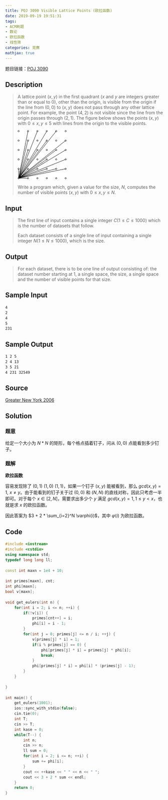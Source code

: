 ```yaml
---
title: POJ 3090 Visible Lattice Points (欧拉函数)
date: 2019-09-19 19:51:31
tags:
- ACM刷题
- 数论
- 欧拉函数
- 线性筛
categories: 竞赛
mathjax: true
---
```


题目链接：[POJ 3090](http://poj.org/problem?id=3090)

## Description
> A lattice point $(x, y)$ in the first quadrant ($x$ and $y$ are integers greater than or equal to $0$), other than the origin, is visible from the origin if the line from $(0, 0)$ to $(x, y)$ does not pass through any other lattice point. For example, the point $(4, 2)$ is not visible since the line from the origin passes through $(2, 1)$. The figure below shows the points $(x, y)$ with $0 \le x, y \le 5$ with lines from the origin to the visible points.
> 
> ![title](https://raw.githubusercontent.com/WuTao18/images/master/gitnote/2019/09/19/1568893002934-1568893003180.png)
> 
> Write a program which, given a value for the size, $N$, computes the number of visible points $(x, y)$ with $0 \le x, y \le N$.


## Input
> The first line of input contains a single integer $C (1 \le C \le 1000)$ which is the number of datasets that follow.
> 
> Each dataset consists of a single line of input containing a single integer $N (1 \le N \le 1000)$, which is the size.
 
## Output
> For each dataset, there is to be one line of output consisting of: the dataset number starting at $1$, a single space, the size, a single space and the number of visible points for that size.
 

## Sample Input

```markdown
4
2
4
5
231
```

## Sample Output

```markdown
1 2 5
2 4 13
3 5 21
4 231 32549
```

## Source

[Greater New York 2006](http://poj.org/searchproblem?field=source&key=Greater+New+York+2006)

## Solution

### 题意

给定一个大小为 $N * N$ 的矩形，每个格点插着钉子，问从 $(0, 0)$ 点能看到多少钉子。

### 题解

**欧拉函数**

容易发现除了 $(0, 1)$ $(1, 0)$ $(1, 1)$，如果一个钉子 $(x, y)$ 能被看到，那么 $gcd(x, y) = 1,\ x \neq y$。由于能看到的钉子关于过 $(0, 0)$ 和 $(N, N)$ 的直线对称，因此只考虑一半即可。对于每个 $x \in [2, N]$，需要求出多少个 $y$ 满足 $gcd(x, y) = 1, 1 \le y < x$，也就是求 $x$ 的欧拉函数。

因此答案为 $3 + 2 * \sum_{i=2}^N \varphi(i)$，其中 $\varphi(i)$ 为欧拉函数。

## Code

```cpp
#include <iostream>
#include <cstdio>
using namespace std;
typedef long long ll;

const int maxn = 1e4 + 10;

int primes[maxn], cnt;
int phi[maxn];
bool v[maxn];

void get_eulers(int n) {
    for(int i = 2; i <= n; ++i) {
        if(!v[i]) {
            primes[cnt++] = i;
            phi[i] = i - 1;
        }
        for(int j = 0; primes[j] <= n / i; ++j) {
            v[primes[j] * i] = 1;
            if(i % primes[j] == 0) {
                phi[primes[j] * i] = primes[j] * phi[i];
                break;
            }
            phi[primes[j] * i] = phi[i] * (primes[j] - 1);
        }
    }

}

int main() {
    get_eulers(1001);
    ios::sync_with_stdio(false);
    cin.tie(0);
    int T;
    cin >> T;
    int kase = 0;
    while(T--) {
        int n;
        cin >> n;
        ll sum = 0;
        for(int i = 2; i <= n; ++i) {
            sum += phi[i];
        }
        cout << ++kase << " " << n << " ";
        cout << 3 + 2 * sum << endl;
    }
    return 0;
}
```
